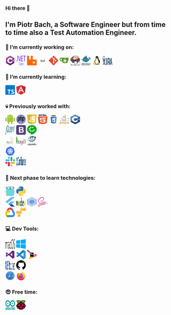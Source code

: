 ### Hi there 👋
## I'm Piotr Bach, a Software Engineer but from time to time also a Test Automation Engineer.

### 🔭 I’m currently working on:
<img src="icons/c-sharp.svg" alt="csharp" width="30" height="30"/> <img src="icons/dotnet-core.svg" alt="dotnet-core" width="30" height="30"/> <img src="icons/rabbitmq.svg" alt="rabbitmq" width="30" height="30"/> <img src="icons/signalr.png" alt="signalr" width="30" height="30"/> <img src="icons/git.svg" alt="git" width="30" height="30"/> <img src="icons/gitea.svg" alt="gitea" width="30" height="30"/> <img src="icons/jenkins.svg" alt="jenkins" width="30" height="30"/> <img src="icons/docker.svg" alt="docker" width="30" height="30"/> <img src="icons/linux.svg" alt="linux" width="30" height="30"/> <img src="icons/jira.svg" alt="jira" width="30" height="30"/>

### 🌱 I’m currently learning:
<img src="icons/typescript.svg" alt="typescript" width="30" height="30"/> <img src="icons/angular.svg" alt="angular" width="30" height="30"/> 

### :skull: Previously worked with:
<img src="icons/android.svg" alt="android" width="30" height="30"/> <img src="icons/php.svg" alt="php" width="30" height="30"/> <img src="icons/javascript.svg" alt="javascript" width="30" height="30"/> <img src="icons/html5.svg" alt="html5" width="30" height="30"/> <img src="icons/css3.svg" alt="css3" width="30" height="30"/> <img src="icons/java.svg" alt="java" width="30" height="30"/> <img src="icons/cpp.svg" alt="cpp" width="30" height="30"/> <br />
<img src="icons/jquery.svg" alt="jquery" width="30" height="30"/> <img src="icons/bootstrap-4.svg" alt="bootstrap-4" width="30" height="30"/> <img src="icons/cucumber.svg" alt="cucumber" width="30" height="30"/> <br />
<img src="icons/mysql.svg" alt="mysql" width="30" height="30"/> <img src="icons/mongodb.svg" alt="mongo" width="30" height="30"/> <img src="icons/cassandra.svg" alt="cassandra" width="30" height="30"/> <br />
<img src="icons/kubernets.svg" alt="kubernetes" width="30" height="30"/> <br />
<img src="icons/slack.svg" alt="slack" width="30" height="30"/> <img src="icons/confluence.svg" alt="confluence" width="30" height="30"/> 

### 🤔 Next phase to learn technologies:
<img src="icons/golang.svg" alt="golang" width="30" height="30"/> <img src="icons/python.svg" alt="python" width="30" height="30"/> <br />
<img src="icons/flutter.svg" alt="flutter" width="30" height="30"/> <img src="icons/nodejs.svg" alt="nodejs" width="30" height="30"/> <img src="icons/webpack.svg" alt="webpack" width="30" height="30"/> <img src="icons/sass.svg" alt="sass" width="30" height="30"/> <br />
<img src="icons/google-cloud.svg" alt="google-cloud" width="30" height="30"/> <img src="icons/aws.svg" alt="aws" width="30" height="30"/> 

### :computer: Dev Tools:
<img src="icons/macos.svg" alt="macos" width="30" height="30"/> <img src="icons/windows.svg" alt="windows" width="30" height="30"/> <br />
<img src="icons/vs.svg" alt="visualstudio" width="30" height="30"/> <img src="icons/vscode.svg" alt="vscode" width="30" height="30"/> <img src="icons/jetbrains.svg" alt="jetbrains" width="30" height="30"/> <br />
<img src="icons/bitbucket.svg" alt="bitbucket" width="30" height="30"/> <img src="icons/github.svg" alt="github" width="30" height="30"/> <br />
<img src="icons/safari.svg" alt="safari" width="30" height="30"/> <img src="icons/firefox.svg" alt="firefox" width="30" height="30"/> 

### :sunglasses: Free time:
<img src="icons/arduino.svg" alt="arduino" width="30" height="30"/> <img src="icons/raspberry-pi.svg" alt="raspberry-pi" width="30" height="30"/>

<!--
**pbach/pbach** is a ✨ _special_ ✨ repository because its `README.md` (this file) appears on your GitHub profile.

Here are some ideas to get you started:

- 🔭 I’m currently working on ...
- 🌱 I’m currently learning ...
- 👯 I’m looking to collaborate on ...
- 🤔 I’m looking for help with ...
- 💬 Ask me about ...
- 📫 How to reach me: ...
- 😄 Pronouns: ...
- ⚡ Fun fact: ...
-->
